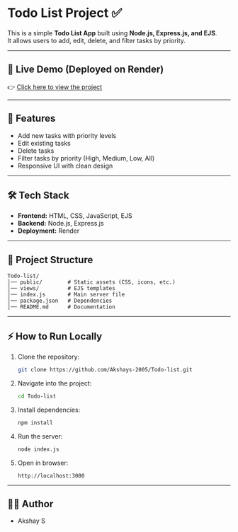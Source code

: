 # Todo List Project ✅

This is a simple **Todo List App** built using **Node.js, Express.js, and EJS**.  
It allows users to add, edit, delete, and filter tasks by priority.

---

## 🚀 Live Demo (Deployed on Render)
👉 [Click here to view the project](https://todo-list-43yq.onrender.com)

---

## 📌 Features
- Add new tasks with priority levels
- Edit existing tasks
- Delete tasks
- Filter tasks by priority (High, Medium, Low, All)
- Responsive UI with clean design

---

## 🛠️ Tech Stack
- **Frontend:** HTML, CSS, JavaScript, EJS  
- **Backend:** Node.js, Express.js  
- **Deployment:** Render  

---

## 📂 Project Structure
```
Todo-list/
│── public/        # Static assets (CSS, icons, etc.)
│── views/         # EJS templates
│── index.js       # Main server file
│── package.json   # Dependencies
│── README.md      # Documentation
```

---

## ⚡ How to Run Locally
1. Clone the repository:
   ```bash
   git clone https://github.com/Akshays-2005/Todo-list.git
   ```
2. Navigate into the project:
   ```bash
   cd Todo-list
   ```
3. Install dependencies:
   ```bash
   npm install
   ```
4. Run the server:
   ```bash
   node index.js
   ```
5. Open in browser:
   ```
   http://localhost:3000
   ```

---

## 👨‍💻 Author
- Akshay S  
